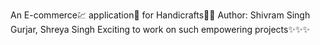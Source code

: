 An E-commerce💹 application📱 for Handicrafts👐🏻
Author: Shivram Singh Gurjar, Shreya Singh
Exciting to work on such empowering projects✨✨✨


